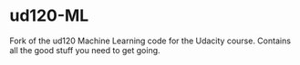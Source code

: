ud120-ML
==============

Fork of the ud120 Machine Learning code for the Udacity course. Contains all the good stuff you need to get going.

